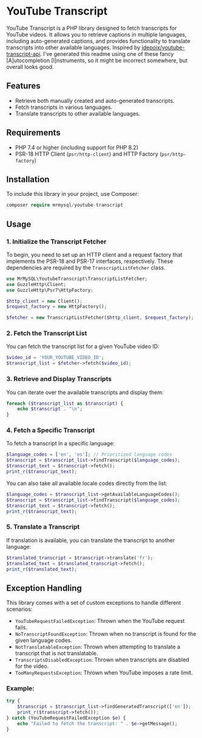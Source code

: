 YouTube Transcript
============================

YouTube Transcript is a PHP library designed to fetch transcripts for YouTube videos. It allows you to retrieve captions in multiple languages, including auto-generated captions, and provides functionality to translate transcripts into other available languages. Inspired by [jdepoix/youtube-transcript-api](https://github.com/jdepoix/youtube-transcript-api). I've generated this readme using one of these fancy [A]utocompletion [I]nstruments, so it might be incorrect somewhere, but overall looks good.

Features
--------

-   Retrieve both manually created and auto-generated transcripts.
-   Fetch transcripts in various languages.
-   Translate transcripts to other available languages.

Requirements
------------

-   PHP 7.4 or higher (including support for PHP 8.2)
-   PSR-18 HTTP Client (`psr/http-client`) and HTTP Factory (`psr/http-factory`)

Installation
------------

To include this library in your project, use Composer:

```php
composer require mrmysql/youtube-transcript
```

Usage
-----

### 1\. Initialize the Transcript Fetcher

To begin, you need to set up an HTTP client and a request factory that implements the PSR-18 and PSR-17 interfaces, respectively. These dependencies are required by the `TranscriptListFetcher` class.


```php
use MrMySQL\YoutubeTranscript\TranscriptListFetcher;
use GuzzleHttp\Client;
use GuzzleHttp\Psr7\HttpFactory;

$http_client = new Client();
$request_factory = new HttpFactory();

$fetcher = new TranscriptListFetcher($http_client, $request_factory);
```

### 2\. Fetch the Transcript List

You can fetch the transcript list for a given YouTube video ID:

```php
$video_id = 'YOUR_YOUTUBE_VIDEO_ID';
$transcript_list = $fetcher->fetch($video_id);
```

### 3\. Retrieve and Display Transcripts

You can iterate over the available transcripts and display them:

```php
foreach ($transcript_list as $transcript) {
    echo $transcript . "\n";
}
```

### 4\. Fetch a Specific Transcript

To fetch a transcript in a specific language:

```php
$language_codes = ['en', 'es']; // Prioritized language codes
$transcript = $transcript_list->findTranscript($language_codes);
$transcript_text = $transcript->fetch();
print_r($transcript_text);
```

You can also take all available locale codes directly from the list:

```php
$language_codes = $transcript_list->getAvailableLanguageCodes();
$transcript = $transcript_list->findTranscript($language_codes);
$transcript_text = $transcript->fetch();
print_r($transcript_text);
```

### 5\. Translate a Transcript

If translation is available, you can translate the transcript to another language:

```php
$translated_transcript = $transcript->translate('fr');
$translated_text = $translated_transcript->fetch();
print_r($translated_text);
```

Exception Handling
------------------

This library comes with a set of custom exceptions to handle different scenarios:

-   `YouTubeRequestFailedException`: Thrown when the YouTube request fails.
-   `NoTranscriptFoundException`: Thrown when no transcript is found for the given language codes.
-   `NotTranslatableException`: Thrown when attempting to translate a transcript that is not translatable.
-   `TranscriptsDisabledException`: Thrown when transcripts are disabled for the video.
-   `TooManyRequestsException`: Thrown when YouTube imposes a rate limit.

### Example:

```php
try {
    $transcript = $transcript_list->findGeneratedTranscript(['en']);
    print_r($transcript->fetch());
} catch (YouTubeRequestFailedException $e) {
    echo "Failed to fetch the transcript: " . $e->getMessage();
}
```


